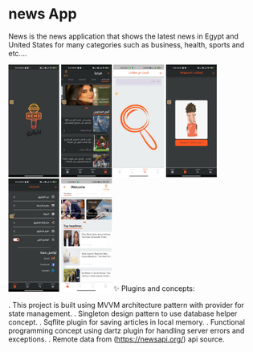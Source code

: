 
# news App
News is the news application that shows the latest news in Egypt and United States for many categories such as business, health, sports and etc....

<img src="NewsScreenShot/splash.jpeg" width="20%"></img>
<img src="NewsScreenShot/home.jpeg" width="20%"></img>
<img src="NewsScreenShot/search.jpeg" width="20%"></img>
<img src="NewsScreenShot/save.jpeg" width="20%"></img>
<img src="NewsScreenShot/seetings.jpeg" width="20%"></img>
<img src="NewsScreenShot/homeEn.jpeg" width="20%"></img>
✨ Plugins and concepts:

  .  This project is built using MVVM architecture pattern with provider for state management.
   . Singleton design pattern to use database helper concept.
   . Sqflite plugin for saving articles in local memory.
   . Functional programming concept using dartz plugin for handling server errors and exceptions.
       . Remote data from (https://newsapi.org/) api source.

